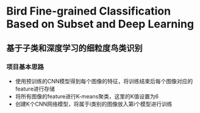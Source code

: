 # Bird Fine-grained Classification Based on Subset and Deep Learning
## 基于子类和深度学习的细粒度鸟类识别

### 项目基本思路
- 使用预训练的CNN模型得到每个图像的特征，将训练结束后每个图像对应的feature进行存储
- 将所有图像的feature进行K-means聚类，这里的K值设置为6
- 创建K个CNN网络模型，将属于i类别的图像放入第i个模型进行训练